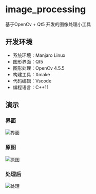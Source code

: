 # image_processing
基于OpenCv + Qt5 开发的图像处理小工具
## 开发环境
+ 系统环境：Manjaro Linux
+ 图形界面：Qt5
+ 图形处理：OpenCv 4.5.5
+ 构建工具：Xmake
+ 代码编辑：Vscode
+ 编程语言：C++11

## 演示
### 界面
![界面](https://github.com/ChestnutYueyue/image_processing/blob/master/Image/1.png?raw=true)
### 原图
![原图](https://github.com/ChestnutYueyue/image_processing/blob/master/Image/2.jpeg?raw=true)
### 处理后
![处理](https://github.com/ChestnutYueyue/image_processing/blob/master/Image/3.jpeg?raw=true)